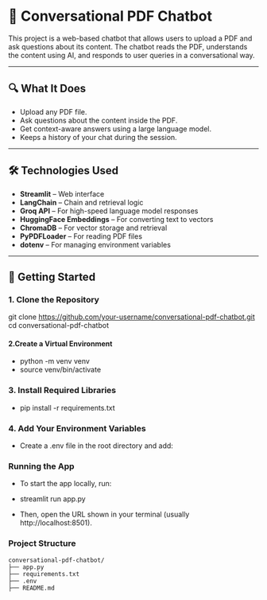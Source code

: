 # 📄 Conversational PDF Chatbot

This project is a web-based chatbot that allows users to upload a PDF and ask questions about its content. The chatbot reads the PDF, understands the content using AI, and responds to user queries in a conversational way.

---

## 🔍 What It Does

- Upload any PDF file.
- Ask questions about the content inside the PDF.
- Get context-aware answers using a large language model.
- Keeps a history of your chat during the session.

---

## 🛠️ Technologies Used

- **Streamlit** – Web interface
- **LangChain** – Chain and retrieval logic
- **Groq API** – For high-speed language model responses
- **HuggingFace Embeddings** – For converting text to vectors
- **ChromaDB** – For vector storage and retrieval
- **PyPDFLoader** – For reading PDF files
- **dotenv** – For managing environment variables

---

## 🚀 Getting Started

### 1. Clone the Repository

git clone https://github.com/your-username/conversational-pdf-chatbot.git
cd conversational-pdf-chatbot


#### 2.Create a Virtual Environment

- python -m venv venv
- source venv/bin/activate 

### 3. Install Required Libraries

- pip install -r requirements.txt


### 4. Add Your Environment Variables
- Create a .env file in the root directory and add:


### Running the App
- To start the app locally, run:

- streamlit run app.py
- Then, open the URL shown in your terminal (usually http://localhost:8501).



### Project Structure
```
conversational-pdf-chatbot/
├── app.py               
├── requirements.txt     
├── .env                
├── README.md
```       

